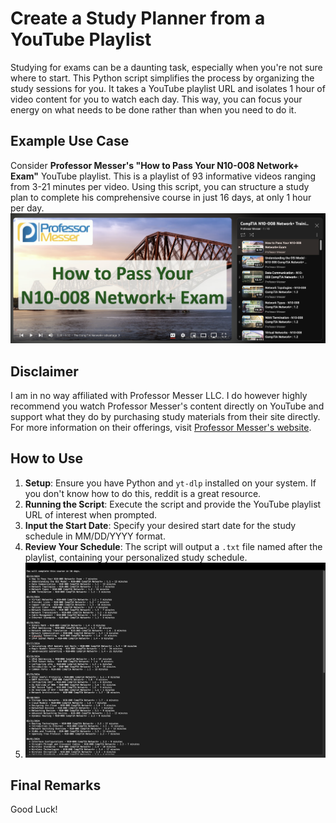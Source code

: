# Create a Study Planner from a YouTube Playlist

Studying for exams can be a daunting task, especially when you're not sure where to start. This Python script simplifies the process by organizing the study sessions for you. It takes a YouTube playlist URL and isolates 1 hour of video content for you to watch each day. This way, you can focus your energy on what needs to be done rather than when you need to do it.

## Example Use Case

Consider **Professor Messer's "How to Pass Your N10-008 Network+ Exam"** YouTube playlist. This is a playlist of 93 informative videos ranging from 3-21 minutes per video. Using this script, you can structure a study plan to complete his comprehensive course in just 16 days, at only 1 hour per day.
![Network+ Study Guide](https://github.com/jsheph/study-planner/blob/main/network%2B.jpg?raw=true "Network+ Study Guide")


## Disclaimer

I am in no way affiliated with Professor Messer LLC. I do however highly recommend you watch Professor Messer's content directly on YouTube and support what they do by purchasing study materials from their site directly. For more information on their offerings, visit [Professor Messer's website](https://www.professormesser.com). 

## How to Use

1. **Setup**: Ensure you have Python and `yt-dlp` installed on your system. If you don't know how to do this, reddit is a great resource. 
2. **Running the Script**: Execute the script and provide the YouTube playlist URL of interest when prompted.
3. **Input the Start Date**: Specify your desired start date for the study schedule in MM/DD/YYYY format.
4. **Review Your Schedule**: The script will output a `.txt` file named after the playlist, containing your personalized study schedule.
5. ![Script Output Example](https://github.com/jsheph/study-planner/blob/main/output.png?raw=true "Script Output Example")


## Final Remarks

Good Luck!
